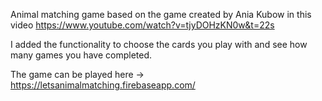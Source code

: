 Animal matching game based on the game created by Ania Kubow in this video https://www.youtube.com/watch?v=tjyDOHzKN0w&t=22s

I added the functionality to choose the cards you play with and see how many games you have completed.

The game can be played here -> https://letsanimalmatching.firebaseapp.com/
